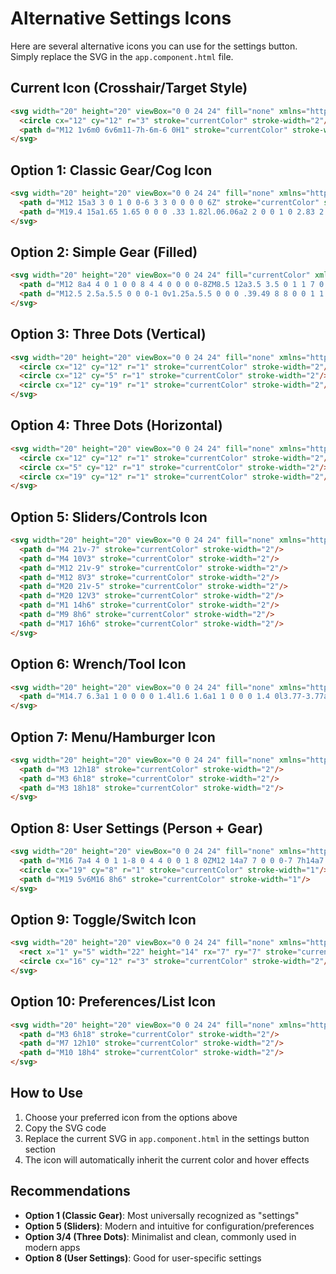 # Alternative Settings Icons

Here are several alternative icons you can use for the settings button. Simply replace the SVG in the `app.component.html` file.

## Current Icon (Crosshair/Target Style)
```html
<svg width="20" height="20" viewBox="0 0 24 24" fill="none" xmlns="http://www.w3.org/2000/svg">
  <circle cx="12" cy="12" r="3" stroke="currentColor" stroke-width="2"/>
  <path d="M12 1v6m0 6v6m11-7h-6m-6 0H1" stroke="currentColor" stroke-width="2"/>
</svg>
```

## Option 1: Classic Gear/Cog Icon
```html
<svg width="20" height="20" viewBox="0 0 24 24" fill="none" xmlns="http://www.w3.org/2000/svg">
  <path d="M12 15a3 3 0 1 0 0-6 3 3 0 0 0 0 6Z" stroke="currentColor" stroke-width="2"/>
  <path d="M19.4 15a1.65 1.65 0 0 0 .33 1.82l.06.06a2 2 0 0 1 0 2.83 2 2 0 0 1-2.83 0l-.06-.06a1.65 1.65 0 0 0-1.82-.33 1.65 1.65 0 0 0-1 1.51V21a2 2 0 0 1-2 2 2 2 0 0 1-2-2v-.09A1.65 1.65 0 0 0 9 19.4a1.65 1.65 0 0 0-1.82.33l-.06.06a2 2 0 0 1-2.83 0 2 2 0 0 1 0-2.83l.06-.06a1.65 1.65 0 0 0 .33-1.82 1.65 1.65 0 0 0-1.51-1H3a2 2 0 0 1-2-2 2 2 0 0 1 2-2h.09A1.65 1.65 0 0 0 4.6 9a1.65 1.65 0 0 0-.33-1.82l-.06-.06a2 2 0 0 1 0-2.83 2 2 0 0 1 2.83 0l.06.06a1.65 1.65 0 0 0 1.82.33H9a1.65 1.65 0 0 0 1-1.51V3a2 2 0 0 1 2-2 2 2 0 0 1 2 2v.09a1.65 1.65 0 0 0 1 1.51 1.65 1.65 0 0 0 1.82-.33l.06-.06a2 2 0 0 1 2.83 0 2 2 0 0 1 0 2.83l-.06.06a1.65 1.65 0 0 0-.33 1.82V9a1.65 1.65 0 0 0 1.51 1H21a2 2 0 0 1 2 2 2 2 0 0 1-2 2h-.09a1.65 1.65 0 0 0-1.51 1Z" stroke="currentColor" stroke-width="2"/>
</svg>
```

## Option 2: Simple Gear (Filled)
```html
<svg width="20" height="20" viewBox="0 0 24 24" fill="currentColor" xmlns="http://www.w3.org/2000/svg">
  <path d="M12 8a4 4 0 1 0 0 8 4 4 0 0 0 0-8ZM8.5 12a3.5 3.5 0 1 1 7 0 3.5 3.5 0 0 1-7 0Z"/>
  <path d="M12.5 2.5a.5.5 0 0 0-1 0v1.25a.5.5 0 0 0 .39.49 8 8 0 0 1 1.92.8.5.5 0 0 0 .62-.16l.89-1.08a.5.5 0 0 1 .76-.01l.71.71a.5.5 0 0 1-.01.76l-1.08.89a.5.5 0 0 0-.16.62 8 8 0 0 1 .8 1.92.5.5 0 0 0 .49.39h1.25a.5.5 0 0 1 0 1h-1.25a.5.5 0 0 0-.49.39 8 8 0 0 1-.8 1.92.5.5 0 0 0 .16.62l1.08.89a.5.5 0 0 1 .01.76l-.71.71a.5.5 0 0 1-.76-.01l-.89-1.08a.5.5 0 0 0-.62-.16 8 8 0 0 1-1.92.8.5.5 0 0 0-.39.49v1.25a.5.5 0 0 1-1 0v-1.25a.5.5 0 0 0-.39-.49 8 8 0 0 1-1.92-.8.5.5 0 0 0-.62.16l-.89 1.08a.5.5 0 0 1-.76.01l-.71-.71a.5.5 0 0 1 .01-.76l1.08-.89a.5.5 0 0 0 .16-.62 8 8 0 0 1-.8-1.92.5.5 0 0 0-.49-.39H2.5a.5.5 0 0 1 0-1h1.25a.5.5 0 0 0 .49-.39 8 8 0 0 1 .8-1.92.5.5 0 0 0-.16-.62L3.8 5.98a.5.5 0 0 1-.01-.76l.71-.71a.5.5 0 0 1 .76.01l.89 1.08a.5.5 0 0 0 .62.16 8 8 0 0 1 1.92-.8.5.5 0 0 0 .39-.49V2.5Z"/>
</svg>
```

## Option 3: Three Dots (Vertical)
```html
<svg width="20" height="20" viewBox="0 0 24 24" fill="none" xmlns="http://www.w3.org/2000/svg">
  <circle cx="12" cy="12" r="1" stroke="currentColor" stroke-width="2"/>
  <circle cx="12" cy="5" r="1" stroke="currentColor" stroke-width="2"/>
  <circle cx="12" cy="19" r="1" stroke="currentColor" stroke-width="2"/>
</svg>
```

## Option 4: Three Dots (Horizontal)
```html
<svg width="20" height="20" viewBox="0 0 24 24" fill="none" xmlns="http://www.w3.org/2000/svg">
  <circle cx="12" cy="12" r="1" stroke="currentColor" stroke-width="2"/>
  <circle cx="5" cy="12" r="1" stroke="currentColor" stroke-width="2"/>
  <circle cx="19" cy="12" r="1" stroke="currentColor" stroke-width="2"/>
</svg>
```

## Option 5: Sliders/Controls Icon
```html
<svg width="20" height="20" viewBox="0 0 24 24" fill="none" xmlns="http://www.w3.org/2000/svg">
  <path d="M4 21v-7" stroke="currentColor" stroke-width="2"/>
  <path d="M4 10V3" stroke="currentColor" stroke-width="2"/>
  <path d="M12 21v-9" stroke="currentColor" stroke-width="2"/>
  <path d="M12 8V3" stroke="currentColor" stroke-width="2"/>
  <path d="M20 21v-5" stroke="currentColor" stroke-width="2"/>
  <path d="M20 12V3" stroke="currentColor" stroke-width="2"/>
  <path d="M1 14h6" stroke="currentColor" stroke-width="2"/>
  <path d="M9 8h6" stroke="currentColor" stroke-width="2"/>
  <path d="M17 16h6" stroke="currentColor" stroke-width="2"/>
</svg>
```

## Option 6: Wrench/Tool Icon
```html
<svg width="20" height="20" viewBox="0 0 24 24" fill="none" xmlns="http://www.w3.org/2000/svg">
  <path d="M14.7 6.3a1 1 0 0 0 0 1.4l1.6 1.6a1 1 0 0 0 1.4 0l3.77-3.77a6 6 0 0 1-7.94 7.94l-6.91 6.91a2.12 2.12 0 0 1-3-3l6.91-6.91a6 6 0 0 1 7.94-7.94l-3.76 3.76z" stroke="currentColor" stroke-width="2"/>
</svg>
```

## Option 7: Menu/Hamburger Icon
```html
<svg width="20" height="20" viewBox="0 0 24 24" fill="none" xmlns="http://www.w3.org/2000/svg">
  <path d="M3 12h18" stroke="currentColor" stroke-width="2"/>
  <path d="M3 6h18" stroke="currentColor" stroke-width="2"/>
  <path d="M3 18h18" stroke="currentColor" stroke-width="2"/>
</svg>
```

## Option 8: User Settings (Person + Gear)
```html
<svg width="20" height="20" viewBox="0 0 24 24" fill="none" xmlns="http://www.w3.org/2000/svg">
  <path d="M16 7a4 4 0 1 1-8 0 4 4 0 0 1 8 0ZM12 14a7 7 0 0 0-7 7h14a7 7 0 0 0-7-7Z" stroke="currentColor" stroke-width="2"/>
  <circle cx="19" cy="8" r="1" stroke="currentColor" stroke-width="1"/>
  <path d="M19 5v6M16 8h6" stroke="currentColor" stroke-width="1"/>
</svg>
```

## Option 9: Toggle/Switch Icon
```html
<svg width="20" height="20" viewBox="0 0 24 24" fill="none" xmlns="http://www.w3.org/2000/svg">
  <rect x="1" y="5" width="22" height="14" rx="7" ry="7" stroke="currentColor" stroke-width="2"/>
  <circle cx="16" cy="12" r="3" stroke="currentColor" stroke-width="2"/>
</svg>
```

## Option 10: Preferences/List Icon
```html
<svg width="20" height="20" viewBox="0 0 24 24" fill="none" xmlns="http://www.w3.org/2000/svg">
  <path d="M3 6h18" stroke="currentColor" stroke-width="2"/>
  <path d="M7 12h10" stroke="currentColor" stroke-width="2"/>
  <path d="M10 18h4" stroke="currentColor" stroke-width="2"/>
</svg>
```

## How to Use
1. Choose your preferred icon from the options above
2. Copy the SVG code
3. Replace the current SVG in `app.component.html` in the settings button section
4. The icon will automatically inherit the current color and hover effects

## Recommendations
- **Option 1 (Classic Gear)**: Most universally recognized as "settings"
- **Option 5 (Sliders)**: Modern and intuitive for configuration/preferences
- **Option 3/4 (Three Dots)**: Minimalist and clean, commonly used in modern apps
- **Option 8 (User Settings)**: Good for user-specific settings 